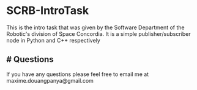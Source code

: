 # SCRB-IntroTask
This is the intro task that was given by the Software Department of the Robotic's division of Space Concordia.
It is a simple publisher/subscriber node in Python and C++ respectively

<h2># Questions</h2> 
If you have any questions please feel free to email me at maxime.douangpanya@gmail.com
